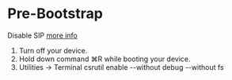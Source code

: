 
# Pre-Bootstrap

Disable SIP  [more info](https://github.com/koekeishiya/yabai/wiki/Disabling-System-Integrity-Protection)

1. Turn off your device.
2. Hold down command ⌘R while booting your device.
3. Utilities -> Terminal 
        csrutil enable --without debug --without fs
